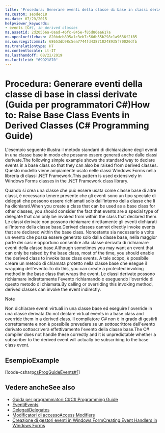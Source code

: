 ```yaml
---
title: 'Procedura: Generare eventi della classe di base in classi derivate - Guida per programmatori C#'
ms.custom: seodec18
ms.date: 07/20/2015
helpviewer_keywords:
- events [C#], in derived classes
ms.assetid: 2d20556a-0aad-46fc-845e-f85d86ea617a
ms.openlocfilehash: 820bdcb895a1c3eb7c56db55b298c1a9636f2f85
ms.sourcegitcommit: 68653db98c5ea7744fd438710248935f70020dfb
ms.translationtype: HT
ms.contentlocale: it-IT
ms.lasthandoff: 08/22/2019
ms.locfileid: "69921870"
---
```

# <a name="how-to-raise-base-class-events-in-derived-classes-c-programming-guide"></a><span data-ttu-id="b17d6-102">Procedura: Generare eventi della classe di base in classi derivate (Guida per programmatori C#)</span><span class="sxs-lookup"><span data-stu-id="b17d6-102">How to: Raise Base Class Events in Derived Classes (C# Programming Guide)</span></span>
<span data-ttu-id="b17d6-103">L'esempio seguente illustra il metodo standard di dichiarazione degli eventi in una classe base in modo che possano essere generati anche dalle classi derivate.</span><span class="sxs-lookup"><span data-stu-id="b17d6-103">The following simple example shows the standard way to declare events in a base class so that they can also be raised from derived classes.</span></span> <span data-ttu-id="b17d6-104">Questo modello viene ampiamente usato nelle classi Windows Forms nella libreria di classi .NET Framework.</span><span class="sxs-lookup"><span data-stu-id="b17d6-104">This pattern is used extensively in Windows Forms classes in the .NET Framework class library.</span></span>  
  
 <span data-ttu-id="b17d6-105">Quando si crea una classe che può essere usata come classe base di altre classi, è necessario tenere presente che gli eventi sono un tipo speciale di delegati che possono essere richiamati solo dall'interno della classe che li ha dichiarati.</span><span class="sxs-lookup"><span data-stu-id="b17d6-105">When you create a class that can be used as a base class for other classes, you should consider the fact that events are a special type of delegate that can only be invoked from within the class that declared them.</span></span> <span data-ttu-id="b17d6-106">Le classi derivate non possono richiamare direttamente gli eventi dichiarati all'interno della classe base.</span><span class="sxs-lookup"><span data-stu-id="b17d6-106">Derived classes cannot directly invoke events that are declared within the base class.</span></span> <span data-ttu-id="b17d6-107">Nonostante sia necessario a volte un evento che possa essere generato solo dalla classe base, nella maggior parte dei casi è opportuno consentire alla classe derivata di richiamare eventi della classe base.</span><span class="sxs-lookup"><span data-stu-id="b17d6-107">Although sometimes you may want an event that can only be raised by the base class, most of the time, you should enable the derived class to invoke base class events.</span></span> <span data-ttu-id="b17d6-108">A tale scopo, è possibile creare un metodo di chiamata protetto nella classe base che esegue il wrapping dell'evento.</span><span class="sxs-lookup"><span data-stu-id="b17d6-108">To do this, you can create a protected invoking method in the base class that wraps the event.</span></span> <span data-ttu-id="b17d6-109">Le classi derivate possono richiamare indirettamente l'evento richiamando o eseguendo l'override di questo metodo di chiamata.</span><span class="sxs-lookup"><span data-stu-id="b17d6-109">By calling or overriding this invoking method, derived classes can invoke the event indirectly.</span></span>  
  
> [!NOTE]
> <span data-ttu-id="b17d6-110">Non dichiarare eventi virtuali in una classe base ed eseguire l'override in una classe derivata.</span><span class="sxs-lookup"><span data-stu-id="b17d6-110">Do not declare virtual events in a base class and override them in a derived class.</span></span> <span data-ttu-id="b17d6-111">Il compilatore C# non è in grado di gestirli correttamente e non è possibile prevedere se un sottoscrittore dell'evento derivato sottoscriverà effettivamente l'evento della classe base.</span><span class="sxs-lookup"><span data-stu-id="b17d6-111">The C# compiler does not handle these correctly and it is unpredictable whether a subscriber to the derived event will actually be subscribing to the base class event.</span></span>  
  
## <a name="example"></a><span data-ttu-id="b17d6-112">Esempio</span><span class="sxs-lookup"><span data-stu-id="b17d6-112">Example</span></span>  
 [!code-csharp[csProgGuideEvents#1](~/samples/snippets/csharp/VS_Snippets_VBCSharp/csProgGuideEvents/CS/Events.cs#1)]  
  
## <a name="see-also"></a><span data-ttu-id="b17d6-113">Vedere anche</span><span class="sxs-lookup"><span data-stu-id="b17d6-113">See also</span></span>

- [<span data-ttu-id="b17d6-114">Guida per programmatori C#</span><span class="sxs-lookup"><span data-stu-id="b17d6-114">C# Programming Guide</span></span>](../index.md)
- [<span data-ttu-id="b17d6-115">Eventi</span><span class="sxs-lookup"><span data-stu-id="b17d6-115">Events</span></span>](./index.md)
- [<span data-ttu-id="b17d6-116">Delegati</span><span class="sxs-lookup"><span data-stu-id="b17d6-116">Delegates</span></span>](../delegates/index.md)
- [<span data-ttu-id="b17d6-117">Modificatori di accesso</span><span class="sxs-lookup"><span data-stu-id="b17d6-117">Access Modifiers</span></span>](../classes-and-structs/access-modifiers.md)
- [<span data-ttu-id="b17d6-118">Creazione di gestori eventi in Windows Form</span><span class="sxs-lookup"><span data-stu-id="b17d6-118">Creating Event Handlers in Windows Forms</span></span>](../../../framework/winforms/creating-event-handlers-in-windows-forms.md)
